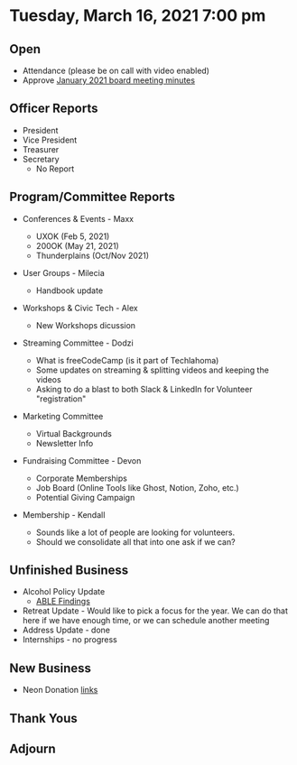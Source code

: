
  
  
  
# Tuesday, March 16, 2021 7:00 pm

## Open

- Attendance (please be on call with video enabled)
- Approve [January 2021 board meeting minutes](https://github.com/techlahoma/board_meetings/blob/master/2021/01_January_minutes.md)

## Officer Reports

- President
- Vice President
- Treasurer 
- Secretary 
	- No Report

## Program/Committee Reports

- Conferences & Events - Maxx
	- UXOK (Feb 5, 2021)
	- 200OK (May 21, 2021)
	- Thunderplains (Oct/Nov 2021)

- User Groups - Milecia
	- Handbook update 
- Workshops & Civic Tech - Alex
	- New Workshops dicussion
- Streaming Committee - Dodzi 
	- What is freeCodeCamp (is it part of Techlahoma)
	- Some updates on streaming & splitting videos and keeping the videos 
	- Asking to do a blast to both Slack & LinkedIn for Volunteer "registration" 
- Marketing Committee	
	- Virtual Backgrounds
	- Newsletter Info
- Fundraising Committee - Devon
	- Corporate Memberships
	- Job Board (Online Tools like Ghost, Notion, Zoho, etc.)
	- Potential Giving Campaign 
- Membership - Kendall
	- Sounds like a lot of people are looking for volunteers.
	- Should we consolidate all that into one ask if we can?


## Unfinished Business
- Alcohol Policy Update 
	- [ABLE Findings](https://docs.google.com/document/d/1DaFrU6qBykvTGi_O4wlaDCUJie5aER7Za3oUhFla9ug)
- Retreat Update - Would like to pick a focus for the year. We can do that here if we have enough time, or we can schedule another meeting
- Address Update - done
- Internships - no progress


## New Business
- Neon Donation [links](https://www.techlahoma.org/donations)

## Thank Yous

## Adjourn
